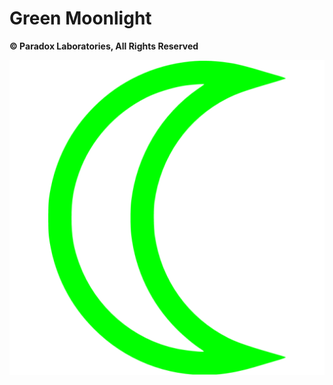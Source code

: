 # Green Moonlight  
**© Paradox Laboratories, All Rights Reserved**

![Green Moonlight Logo](https://github.com/ceomrmatrix/Green-Moonlight/blob/main/gml.png?raw=true)
